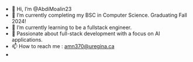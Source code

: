 - 👋 Hi, I’m @AbdiMoalin23
- 👀  I’m currently completing my BSC in Computer Science. Graduating Fall 2024!
- 🌱 I’m currently learning to be a fullstack engineer.
- 💞 Passionate about full-stack development with a focus on AI applications.
- 📫 How to reach me : amn370@uregina.ca
- 

<!---
AbdiMoalin23/AbdiMoalin23 is a ✨ special ✨ repository because its `README.md` (this file) appears on your GitHub profile.
You can click the Preview link to take a look at your changes.
--->
